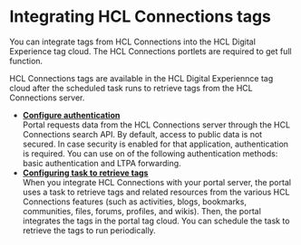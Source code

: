 # Integrating HCL Connections tags

You can integrate tags from HCL Connections into the HCL Digital Experience tag cloud. The HCL Connections portlets are required to get full function.

HCL Connections tags are available in the HCL Digital Experiennce tag cloud after the scheduled task runs to retrieve tags from the HCL Connections server.


-   **[Configure authentication](../collab/i_coll_t_enable_lctags_auth.md)**  
Portal requests data from the HCL Connections server through the HCL Connections search API. By default, access to public data is not secured. In case security is enabled for that application, authentication is required. You can use on of the following authentication methods: basic authentication and LTPA forwarding.
-   **[Configuring task to retrieve tags](../collab/i_coll_t_enable_lctags_task.md)**  
When you integrate HCL Connections with your portal server, the portal uses a task to retrieve tags and related resources from the various HCL Connections features (such as activities, blogs, bookmarks, communities, files, forums, profiles, and wikis). Then, the portal integrates the tags in the portal tag cloud. You can schedule the task to retrieve the tags to run periodically.


